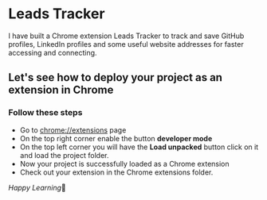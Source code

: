 # Leads Tracker

I have built a Chrome extension Leads Tracker to track and save GitHub profiles, LinkedIn profiles and some useful website addresses for faster accessing and connecting.

## Let's see how to deploy your project as an extension in Chrome

  ### Follow these steps
  * Go to [chrome://extensions](chrome://extensions/) page
  * On the top right corner enable the button **developer mode**
  * On the top left corner you will have the **Load unpacked** button click on it and load the project folder.
  * Now your project is successfully loaded as a Chrome extension
  * Check out your extension in the Chrome extensions folder.

_Happy Learning_🙂
